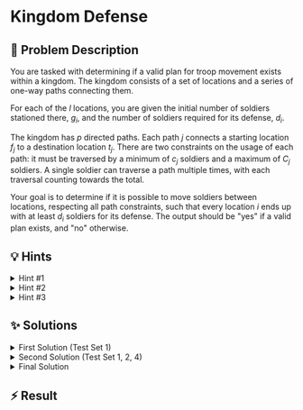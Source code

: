 # Kingdom Defense

## 📝 Problem Description

You are tasked with determining if a valid plan for troop movement exists within a kingdom. The kingdom consists of a set of locations and a series of one-way paths connecting them.

For each of the $l$ locations, you are given the initial number of soldiers stationed there, $g_i$, and the number of soldiers required for its defense, $d_i$.

The kingdom has $p$ directed paths. Each path $j$ connects a starting location $f_j$ to a destination location $t_j$. There are two constraints on the usage of each path: it must be traversed by a minimum of $c_j$ soldiers and a maximum of $C_j$ soldiers. A single soldier can traverse a path multiple times, with each traversal counting towards the total.

Your goal is to determine if it is possible to move soldiers between locations, respecting all path constraints, such that every location $i$ ends up with at least $d_i$ soldiers for its defense. The output should be "yes" if a valid plan exists, and "no" otherwise.

## 💡 Hints

<details>
<summary>Hint #1</summary>
Think about the problem in terms of resources and constraints. The soldiers are a resource that needs to be moved from where they are to where they are needed. The paths act as channels with capacity limits. This structure is common in a particular class of algorithmic problems. How can you formally model this system of locations, paths, and soldier counts?
</details>
<details>
<summary>Hint #2</summary>
This problem can be modeled as a maximum flow problem on a graph. Consider creating a network with a single source and a single sink. How would you represent the locations, the initial number of soldiers, the required number of soldiers, and the path capacities as nodes and edges in this network?
</details>
<details>
<summary>Hint #3</summary>
The most challenging constraint is the *minimum* number of soldiers, $c_j$, required on each path. A standard max-flow algorithm only handles maximum capacities. Think about how to transform the problem to incorporate these lower bounds. Since $c_j$ soldiers *must* travel from location $f_j$ to $t_j$, this portion of the movement is non-negotiable. How does this mandatory movement affect the net number of available soldiers at locations $f_j$ and $t_j$ *before* you solve for the remaining, optional soldier movements?
</details>

## ✨ Solutions

<details>
<summary>First Solution (Test Set 1)</summary>

### Approach

For the first test set, the problem is simplified as the minimum traversal requirement for any path is zero (i.e., $c_j = 0$). This allows us to model the problem as a standard maximum flow problem.

We can represent the kingdom as a flow network:
-   **Nodes**: Each location $i$ becomes a node in our graph. We also introduce a global **source node ($S$)** and a global **sink node ($T$)**.
-   **Edges and Capacities**:
    1.  **Supply Edges**: For each location $i$, we add a directed edge from the source $S$ to node $i$ with a capacity of $g_i$. This represents the initial number of soldiers available at that location.
    2.  **Demand Edges**: For each location $i$, we add a directed edge from node $i$ to the sink $T$ with a capacity of $d_i$. This represents the number of soldiers required at that location for defense.
    3.  **Path Edges**: For each path $j$ from location $f_j$ to $t_j$, we add a directed edge from node $f_j$ to node $t_j$ with capacity $C_j$, which is the maximum number of soldiers that can use this path.

### Logic

The total number of soldiers required across the entire kingdom is the sum of all demands, $\sum d_i$. We want to see if it's possible to route soldiers from their initial locations (supply from $S$) to fulfill all defense requirements (demand at $T$), without violating path capacities.

We can solve this by calculating the maximum flow from the source $S$ to the sink $T$ in the constructed network.
-   If the **max flow is equal to the total demand ($\sum d_i$)**, it means that enough soldiers could be moved through the network to satisfy the requirements of every single location. Thus, a valid plan exists.
-   If the **max flow is less than the total demand**, it's impossible to meet all defense requirements, and no such plan exists.

A simple preliminary check can be done: if the total number of soldiers in the kingdom ($\sum g_i$) is less than the total required ($\sum d_i$), a solution is impossible.

```cpp
///1
#include<iostream>
#include<vector>


#include <boost/graph/adjacency_list.hpp>
#include <boost/graph/push_relabel_max_flow.hpp>

typedef boost::adjacency_list_traits<boost::vecS, boost::vecS, boost::directedS> traits;
typedef boost::adjacency_list<boost::vecS, 
                              boost::vecS, 
                              boost::directedS, 
                              boost::no_property,
                              boost::property<boost::edge_capacity_t, long,
                                              boost::property<boost::edge_residual_capacity_t, long,
                                                              boost::property<boost::edge_reverse_t, traits::edge_descriptor>>>> graph;
typedef traits::vertex_descriptor vertex_desc;
typedef traits::edge_descriptor edge_desc;


class edge_adder {
  graph &G;
  
  public:
    explicit edge_adder(graph &G) : G(G) {}
    
    void add_edge(int from, int to, long capacity) {
      auto c_map = boost::get(boost::edge_capacity, G);
      auto r_map = boost::get(boost::edge_reverse, G);
      const auto e = boost::add_edge(from, to, G).first;
      const auto rev_e = boost::add_edge(to, from, G).first;
      c_map[e] = capacity;
      c_map[rev_e] = 0; // reverse edge has no capacity!
      r_map[e] = rev_e;
      r_map[rev_e] = e;
    }
};

void solve() {
  // ===== READ INPUT & BUILD GRAPH =====
  int l, p; std::cin >> l >> p;
  
  graph G(l);
  edge_adder adder(G);
  
  const vertex_desc v_source = boost::add_vertex(G);
  const vertex_desc v_sink = boost::add_vertex(G);
  
  long total_garrison = 0;
  long total_demand = 0;
  for(int i = 0; i < l; ++i) {
    int g, d; std::cin >> g >> d;
    adder.add_edge(v_source, i, g);
    adder.add_edge(i, v_sink, d);

    total_garrison += g;
    total_demand += d;
  }
  
  // Quick check for impossibility
  if(total_garrison < total_demand) {
    for(int i = 0; i < p; ++i) { int f, t, c, C; std::cin >> f >> t >> c >> C; }
    std::cout << "no" << std::endl;
    return;
  }
  
  for(int i = 0; i < p; ++i) {
    int f, t, c, C; std::cin >> f >> t >> c >> C;
    // For test set 1, c is always 0, so we just use C as capacity.
    adder.add_edge(f, t, C);
  }
  
  // ===== CALCULATE MAX FLOW =====
  long flow = boost::push_relabel_max_flow(G, v_source, v_sink);
  
  // ===== OUTPUT =====
  if(flow >= total_demand) {
    std::cout << "yes" << std::endl;
  } else {
    std::cout << "no" << std::endl;
  }
}

int main() {
  std::ios_base::sync_with_stdio(false);
  
  int n_tests; std::cin >> n_tests;
  while(n_tests--) {
    solve();
  }
}
```
</details>
<details>
<summary>Second Solution (Test Set 1, 2, 4)</summary>

### Approach

To handle the general case where paths have a minimum traversal requirement $c_j > 0$, we need to adapt our max-flow model. The key insight is to realize that the movement of $c_j$ soldiers along path $j$ (from $f_j$ to $t_j$) is **mandatory**. We can account for these mandatory movements *before* setting up the flow network for the remaining optional movements.

### Logic

For each path $j$ from $f_j$ to $t_j$ with a minimum requirement $c_j$:
1.  We assume these $c_j$ soldiers are moved. This "costs" location $f_j$ $c_j$ soldiers and "gives" location $t_j$ $c_j$ soldiers.
2.  We can adjust the initial soldier counts accordingly: the available soldiers at $f_j$ become $g_{f_j} - c_j$, and at $t_j$ they become $g_{t_j} + c_j$.
3.  After this mandatory movement, the path from $f_j$ to $t_j$ can still be used by additional soldiers. The remaining capacity for optional movement is $C_j - c_j$.

After performing this adjustment for all paths, we have a new set of "available" soldiers at each location. Let's call this adjusted count $g'_i$. The problem is now reduced to the one from the first test set: with $g'_i$ soldiers at each location $i$, can we satisfy the demand $d_i$ using paths with capacities $C_j - c_j$?

We build the same flow network as before, but with these new values:
-   **Supply Edges**: Edge from $S$ to $i$ with capacity $g'_i$.
-   **Demand Edges**: Edge from $i$ to $T$ with capacity $d_i$.
-   **Path Edges**: Edge from $f_j$ to $t_j$ with capacity $C_j - c_j$.

The logic remains the same: a solution is possible if the max flow equals the total demand $\sum d_i$.

*Note*: This approach has a subtle bug. The adjusted soldier count $g'_i$ can become negative if a location must dispatch more mandatory soldiers than it has. Passing a negative capacity to the max-flow algorithm leads to incorrect behavior. The final solution addresses this issue.

```cpp
#include<iostream>
#include<vector>

#include <boost/graph/adjacency_list.hpp>
#include <boost/graph/push_relabel_max_flow.hpp>

typedef boost::adjacency_list_traits<boost::vecS, boost::vecS, boost::directedS> traits;
typedef boost::adjacency_list<boost::vecS, 
                              boost::vecS, 
                              boost::directedS, 
                              boost::no_property,
                              boost::property<boost::edge_capacity_t, long,
                                              boost::property<boost::edge_residual_capacity_t, long,
                                                              boost::property<boost::edge_reverse_t, traits::edge_descriptor>>>> graph;
typedef traits::vertex_descriptor vertex_desc;
typedef traits::edge_descriptor edge_desc;


class edge_adder {
  graph &G;
  
  public:
    explicit edge_adder(graph &G) : G(G) {}
    
    void add_edge(int from, int to, long capacity) {
      auto c_map = boost::get(boost::edge_capacity, G);
      auto r_map = boost::get(boost::edge_reverse, G);
      const auto e = boost::add_edge(from, to, G).first;
      const auto rev_e = boost::add_edge(to, from, G).first;
      c_map[e] = capacity;
      c_map[rev_e] = 0; // reverse edge has no capacity!
      r_map[e] = rev_e;
      r_map[rev_e] = e;
    }
};

void solve() {
  // ===== READ INPUT =====
  int l, p; std::cin >> l >> p;
  
  const vertex_desc v_source = l;
  const vertex_desc v_sink = l + 1;
  graph G(l + 2);
  edge_adder adder(G);
  
  std::vector<long> effective_garrison(l);
  
  long total_garrison = 0;
  long total_demand = 0;
  for(int i = 0; i < l; ++i) {
    long d; 
    std::cin >> effective_garrison[i] >> d;
    adder.add_edge(i, v_sink, d);

    total_garrison += effective_garrison[i];
    total_demand += d;
  }
  
  if(total_garrison < total_demand) {
    for(int i = 0; i < p; ++i) { int f, t, c, C; std::cin >> f >> t >> c >> C; }
    std::cout << "no" << std::endl;
    return;
  }
  
  for(int i = 0; i < p; ++i) {
    int f, t;
    long c, C; 
    std::cin >> f >> t >> c >> C;
    
    // Adjust garrisons based on mandatory flow c
    effective_garrison[f] -= c;
    effective_garrison[t] += c;
    
    // Add path with remaining capacity
    adder.add_edge(f, t, C - c);
  }
  
  // Add supply edges with (potentially negative) effective garrisons
  for(int i = 0; i < l; ++i) {
    // BUG: effective_garrison[i] can be negative, which is invalid for capacity.
    adder.add_edge(v_source, i, effective_garrison[i]);
  }
  
  // ===== CALCULATE MAX FLOW =====
  long flow = boost::push_relabel_max_flow(G, v_source, v_sink);
  
  // ===== OUTPUT =====
  if(flow >= total_demand) {
    std::cout << "yes" << std::endl;
  } else {
    std::cout << "no" << std::endl;
  }
}

int main() {
  std::ios_base::sync_with_stdio(false);
  
  int n_tests; std::cin >> n_tests;
  while(n_tests--) {
    solve();
  }
}
```
</details>
<details>
<summary>Final Solution</summary>

### Approach

This solution refines the previous one by correctly handling the case where the adjusted initial soldier count, $g'_i$, becomes negative.

As before, we first account for the mandatory flow $c_j$ on each path by calculating an *effective garrison* count, $g'_i$, for each location $i$.
$g'_i = g_i - (\text{sum of } c_j \text{ for paths starting at } i) + (\text{sum of } c_k \text{ for paths ending at } i)$

The problem is then to use the remaining path capacities ($C_j-c_j$) to move soldiers from locations with a surplus to satisfy the final demands $d_i$.

### Logic

We build the flow network with a source $S$ and sink $T$:
-   **Path Edges**: For each path $j$ from $f_j$ to $t_j$, add an edge with capacity $C_j - c_j$.
-   **Demand Edges**: For each location $i$, add an edge from $i$ to the sink $T$ with capacity $d_i$. The total demand is $\sum d_i$.
-   **Supply Edges**: This is the crucial part. An edge from the source $S$ to a location $i$ represents the supply of soldiers that location $i$ can contribute to the network.
    -   If $g'_i \geq 0$, location $i$ has a surplus (or is balanced) after mandatory movements. It can supply up to $g'_i$ soldiers. We add an edge $S \to i$ with capacity $g'_i$.
    -   If $g'_i < 0$, location $i$ is in a **deficit**. It needs to *receive* $|g'_i|$ soldiers just to fulfill its mandatory path commitments. It has no soldiers to supply to the network. Therefore, the capacity of the edge $S \to i$ must be **0**.

By setting the supply capacity to $\max(0, g'_i)$, we correctly model that deficit locations do not contribute soldiers, they only consume them.

The final check remains the same: we compute the max flow from $S$ to $T$. If the flow is at least the total demand $\sum d_i$, a valid plan exists. A preliminary check that the total number of soldiers in the kingdom is sufficient ($\sum g_i \geq \sum d_i$) is also a good practice.

```cpp
#include<iostream>
#include<vector>
#include<cmath>

#include <boost/graph/adjacency_list.hpp>
#include <boost/graph/push_relabel_max_flow.hpp>

typedef boost::adjacency_list_traits<boost::vecS, boost::vecS, boost::directedS> traits;
typedef boost::adjacency_list<boost::vecS, 
                              boost::vecS, 
                              boost::directedS, 
                              boost::no_property,
                              boost::property<boost::edge_capacity_t, long,
                                              boost::property<boost::edge_residual_capacity_t, long,
                                                              boost::property<boost::edge_reverse_t, traits::edge_descriptor>>>> graph;
typedef traits::vertex_descriptor vertex_desc;
typedef traits::edge_descriptor edge_desc;


class edge_adder {
  graph &G;
  
  public:
    explicit edge_adder(graph &G) : G(G) {}
    
    void add_edge(int from, int to, long capacity) {
      auto c_map = boost::get(boost::edge_capacity, G);
      auto r_map = boost::get(boost::edge_reverse, G);
      const auto e = boost::add_edge(from, to, G).first;
      const auto rev_e = boost::add_edge(to, from, G).first;
      c_map[e] = capacity;
      c_map[rev_e] = 0; // reverse edge has no capacity!
      r_map[e] = rev_e;
      r_map[rev_e] = e;
    }
};

void solve() {
  // ===== READ INPUT =====
  int l, p; std::cin >> l >> p;
  
  const vertex_desc v_source = l;
  const vertex_desc v_sink = l + 1;
  graph G(l + 2);
  edge_adder adder(G);
  
  std::vector<long> effective_garrison(l);
  
  long total_garrison = 0;
  long total_demand = 0;
  for(int i = 0; i < l; ++i) {
    long d; 
    std::cin >> effective_garrison[i] >> d;
    adder.add_edge(i, v_sink, d); // Add demand edge for location i

    total_garrison += effective_garrison[i];
    total_demand += d;
  }
  
  // Pre-computation: if total soldiers are not enough, impossible.
  if(total_garrison < total_demand) {
    // Still need to read the rest of the input for this test case
    for(int i = 0; i < p; ++i) { int f, t, c, C; std::cin >> f >> t >> c >> C; }
    std::cout << "no" << std::endl;
    return;
  }
  
  for(int i = 0; i < p; ++i) {
    int f, t;
    long c, C; 
    std::cin >> f >> t >> c >> C;
    
    // Adjust garrisons based on mandatory flow 'c'
    effective_garrison[f] -= c;
    effective_garrison[t] += c;
    
    // Add path edge with remaining capacity for optional flow
    adder.add_edge(f, t, C - c);
  }
  
  // Add supply edges from source to each location
  for(int i = 0; i < l; ++i) {
    // Correctly handle negative effective garrisons by clamping capacity at 0.
    // A negative value means a deficit, not a supply.
    adder.add_edge(v_source, i, std::max(0L, effective_garrison[i]));
  }
  
  // ===== CALCULATE MAX FLOW =====
  long flow = boost::push_relabel_max_flow(G, v_source, v_sink);
  
  // ===== OUTPUT =====
  // If max flow can satisfy total demand, a solution exists.
  if(flow >= total_demand) {
    std::cout << "yes" << std::endl;
  } else {
    std::cout << "no" << std::endl;
  }
}

int main() {
  std::ios_base::sync_with_stdio(false);
  
  int n_tests; std::cin >> n_tests;
  while(n_tests--) {
    solve();
  }
}
```
</details>

## ⚡ Result

```plaintext

```
